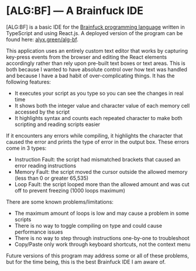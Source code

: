 # [ALG:BF] — A Brainfuck IDE

[ALG:BF] is a basic IDE for the
[Brainfuck programming language](https://en.wikipedia.org/wiki/Brainfuck)
written in TypeScript and using React.js. A deployed version of the program can be found here:
[alyx.green/alg-bf](https://alyx.green/alg-bf).

This application uses an entirely custom text editor that works by capturing key-press events from the browser and
editing the React elements accordingly rather than rely upon pre-built text boxes or text areas. This is both because I
wanted to have absolute control over how text was handled and because I have a bad habit of over-complicating things. It
has the following features:

- It executes your script as you type so you can see the changes in real time
- It shows both the integer value and character value of each memory cell accessed by the script
- It highlights syntax and counts each repeated character to make both scripting and reading scripts easier

If it encounters any errors while compiling, it highlights the character that caused the
error and prints the type of error in the output box. These errors come in 3 types:

- Instruction Fault: the script had mismatched brackets that caused an error reading instructions
- Memory Fault: the script moved the cursor outside the allowed memory (less than 0 or greater 65,535)
- Loop Fault: the script looped more than the allowed amount and was cut off to prevent freezing (1000 loops maximum)

There are some known problems/limitations:

- The maximum amount of loops is low and may cause a problem in some scripts
- There is no way to toggle compiling on type and could cause performance issues
- There is no way to step through instructions one-by-one to troubleshoot
- Copy/Paste only work through keyboard shortcuts, not the context menu

Future versions of this program may address some or all of these problems, but for the time being, this is the best
Brainfuck IDE I am aware of.